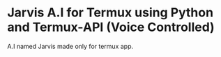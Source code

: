 # Jarvis A.I for Termux using Python and Termux-API (Voice Controlled)

A.I named Jarvis made only for termux app.

